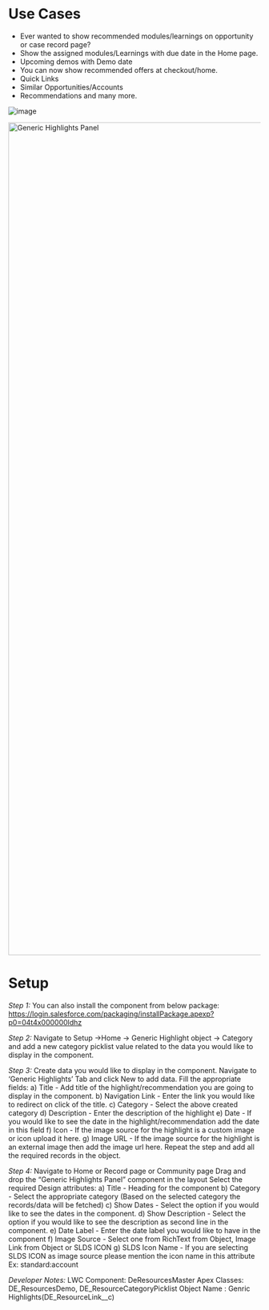 # Use Cases
* Ever wanted to show recommended modules/learnings on opportunity or case record page?
* Show the assigned modules/Learnings with due date in the Home page.
* Upcoming demos with Demo date
* You can now show recommended offers at checkout/home.
* Quick Links
* Similar Opportunities/Accounts
* Recommendations and many more.

![image](https://user-images.githubusercontent.com/67360339/105693230-7e295a00-5f25-11eb-87cb-1993a7062490.png)

<img width="1665" alt="Generic Highlights Panel" src="https://user-images.githubusercontent.com/67360339/105693556-dfe9c400-5f25-11eb-8486-c36447fded52.png">

# Setup
*Step 1:*
You can also install the component from below package:
https://login.salesforce.com/packaging/installPackage.apexp?p0=04t4x000000ldhz

*Step 2:*
Navigate to Setup →Home → Generic Highlight object → Category and add a new category picklist value related to the data you would like to display in the component.

*Step 3:*
Create data you would like to display in the component.
Navigate to ‘Generic Highlights’ Tab and click New to add data.
Fill the appropriate fields:
a) Title - Add title of the highlight/recommendation you are going to display in the component.
b) Navigation Link - Enter the link you would like to redirect on click of the title.
c) Category - Select the above created category
d) Description - Enter the description of the highlight
e) Date - If you would like to see the date in the highlight/recommendation add the date in this field
f) Icon - If the image source for the highlight is a custom image or icon upload it here.
g) Image URL - If the image source for the highlight is an external image then add the image url here.
Repeat the step and add all the required records in the object.

*Step 4:*
Navigate to Home or Record page or Community page
Drag and drop the “Generic Highlights Panel” component in the layout
Select the required Design attributes:
a) Title - Heading for the component
b) Category - Select the appropriate category (Based on the selected category the records/data will be fetched)
c) Show Dates - Select the option if you would like to see the dates in the component.
d) Show Description - Select the option if you would like to see the description as second line in the component.
e) Date Label - Enter the date label you would like to have in the component
f) Image Source - Select one from RichText from Object, Image Link from Object or SLDS ICON
g) SLDS Icon Name - If you are selecting SLDS ICON as image source please mention the icon name in this attribute Ex: standard:account


*Developer Notes:*
LWC Component: DeResourcesMaster
Apex Classes: DE_ResourcesDemo, DE_ResourceCategoryPicklist
Object Name : Genric Highlights(DE_ResourceLink__c)



